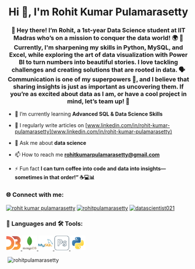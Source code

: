 <h1 align="center">Hi 👋, I'm Rohit Kumar Pulamarasetty</h1>
<h3 align="center">👋 Hey there! I’m Rohit, a 1st-year Data Science student at IIT Madras who’s on a mission to conquer the data world! 🌍 🔧 Currently, I'm sharpening my skills in Python, MySQL, and Excel, while exploring the art of data visualization with Power BI to turn numbers into beautiful stories. I love tackling challenges and creating solutions that are rooted in data. 🗣️ Communication is one of my superpowers 💬, and I believe that sharing insights is just as important as uncovering them. If you’re as excited about data as I am, or have a cool project in mind, let’s team up! 🚀</h3>

- 🌱 I’m currently learning **Advanced SQL & Data Science Skills**

- 📝 I regularly write articles on [www.linkedin.com/in/rohit-kumar-pulamarasetty](www.linkedin.com/in/rohit-kumar-pulamarasetty)

- 💬 Ask me about **data science**

- 📫 How to reach me **rohitkumarpulamarasetty@gmail.com**

- ⚡ Fun fact **I can turn coffee into code and data into insights—sometimes in that order!” ☕💻📊**

<h3 align="left">🌐 Connect with me:</h3>
<p align="left">
<a href="https://linkedin.com/in/rohit kumar pulamarasetty" target="blank"><img align="center" src="https://raw.githubusercontent.com/rahuldkjain/github-profile-readme-generator/master/src/images/icons/Social/linked-in-alt.svg" alt="rohit kumar pulamarasetty" height="30" width="40" /></a>
<a href="https://kaggle.com/rohitpulamarasetty" target="blank"><img align="center" src="https://raw.githubusercontent.com/rahuldkjain/github-profile-readme-generator/master/src/images/icons/Social/kaggle.svg" alt="rohitpulamarasetty" height="30" width="40" /></a>
<a href="https://www.hackerrank.com/datascientist021" target="blank"><img align="center" src="https://raw.githubusercontent.com/rahuldkjain/github-profile-readme-generator/master/src/images/icons/Social/hackerrank.svg" alt="datascientist021" height="30" width="40" /></a>
</p>

<h3 align="left">🧠 Languages and 🛠 Tools:</h3>
<p align="left"> <a href="https://d3js.org/" target="_blank" rel="noreferrer"> <img src="https://raw.githubusercontent.com/devicons/devicon/master/icons/d3js/d3js-original.svg" alt="d3js" width="40" height="40"/> </a> <a href="https://www.mongodb.com/" target="_blank" rel="noreferrer"> <img src="https://raw.githubusercontent.com/devicons/devicon/master/icons/mongodb/mongodb-original-wordmark.svg" alt="mongodb" width="40" height="40"/> </a> <a href="https://www.mysql.com/" target="_blank" rel="noreferrer"> <img src="https://raw.githubusercontent.com/devicons/devicon/master/icons/mysql/mysql-original-wordmark.svg" alt="mysql" width="40" height="40"/> </a> <a href="https://www.photoshop.com/en" target="_blank" rel="noreferrer"> <img src="https://raw.githubusercontent.com/devicons/devicon/master/icons/photoshop/photoshop-line.svg" alt="photoshop" width="40" height="40"/> </a> <a href="https://www.python.org" target="_blank" rel="noreferrer"> <img src="https://raw.githubusercontent.com/devicons/devicon/master/icons/python/python-original.svg" alt="python" width="40" height="40"/> </a> </p>

<p>&nbsp;<img align="center" src="https://github-readme-stats.vercel.app/api?username=rohitpulamarasetty&show_icons=true&locale=en" alt="rohitpulamarasetty" /></p>


